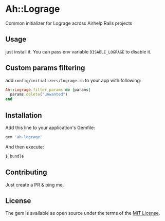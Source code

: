 # Ah::Lograge
Common initializer for Lograge across Airhelp Rails projects

## Usage
just install it. You can pass env variable `DISABLE_LOGRAGE` to disable it.

## Custom params filtering
add `config/initializers/lograge.rb` to your app with following:
```ruby
Ah::Lograge.filter_params do |params|
  params.delete("unwanted")
end
```

## Installation
Add this line to your application's Gemfile:

```ruby
gem 'ah-lograge'
```

And then execute:
```bash
$ bundle
```

## Contributing
Just create a PR & ping me.

## License
The gem is available as open source under the terms of the [MIT License](http://opensource.org/licenses/MIT).
